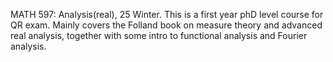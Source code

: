 MATH 597: Analysis(real), 25 Winter. This is a first year phD level course for QR exam. Mainly covers the Folland book on measure theory and advanced real analysis, together with some intro to functional analysis and Fourier analysis.
